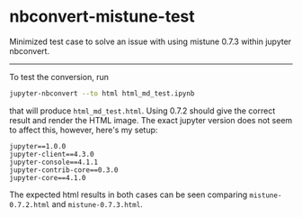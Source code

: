 # nbconvert-mistune-test
Minimized test case to solve an issue with using mistune 0.7.3 within jupyter nbconvert.

---

To test the conversion, run
``` bash
jupyter-nbconvert --to html html_md_test.ipynb
```
that will produce `html_md_test.html`.
Using 0.7.2 should give the correct result and render the HTML image.
The exact jupyter version does not seem to affect this, 
however, here's my setup:
```
jupyter==1.0.0
jupyter-client==4.3.0
jupyter-console==4.1.1
jupyter-contrib-core==0.3.0
jupyter-core==4.1.0
```

The expected html results in both cases can be seen comparing 
`mistune-0.7.2.html` and `mistune-0.7.3.html`.
